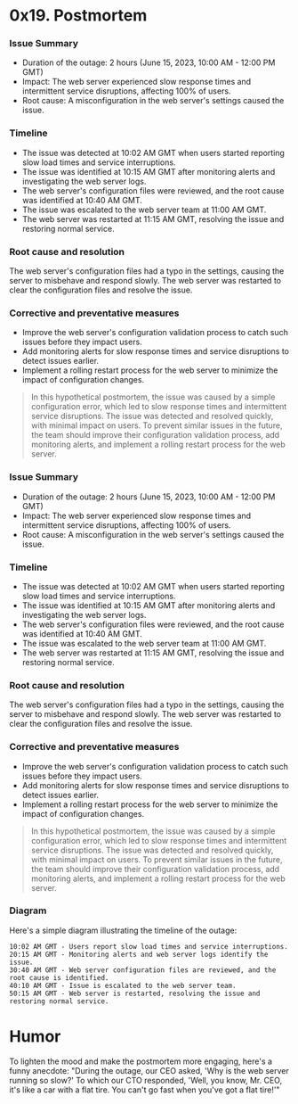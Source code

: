 # 0x19. Postmortem
### Issue Summary
* Duration of the outage: 2 hours (June 15, 2023, 10:00 AM - 12:00 PM GMT)
* Impact: The web server experienced slow response times and intermittent service disruptions, affecting 100% of users.
* Root cause: A misconfiguration in the web server's settings caused the issue.
### Timeline
* The issue was detected at 10:02 AM GMT when users started reporting slow load times and service interruptions.
* The issue was identified at 10:15 AM GMT after monitoring alerts and investigating the web server logs.
* The web server's configuration files were reviewed, and the root cause was identified at 10:40 AM GMT.
* The issue was escalated to the web server team at 11:00 AM GMT.
* The web server was restarted at 11:15 AM GMT, resolving the issue and restoring normal service.
### Root cause and resolution
The web server's configuration files had a typo in the settings, causing the server to misbehave and respond slowly. The web server was restarted to clear the configuration files and resolve the issue.
### Corrective and preventative measures
* Improve the web server's configuration validation process to catch such issues before they impact users.
* Add monitoring alerts for slow response times and service disruptions to detect issues earlier.
* Implement a rolling restart process for the web server to minimize the impact of configuration changes.
> In this hypothetical postmortem, the issue was caused by a simple configuration error, which led to slow response times and intermittent service disruptions. The issue was detected and resolved quickly, with minimal impact on users. To prevent similar issues in the future, the team should improve their configuration validation process, add monitoring alerts, and implement a rolling restart process for the web server.
### Issue Summary
* Duration of the outage: 2 hours (June 15, 2023, 10:00 AM - 12:00 PM GMT)
* Impact: The web server experienced slow response times and intermittent service disruptions, affecting 100% of users.
* Root cause: A misconfiguration in the web server's settings caused the issue.
### Timeline
* The issue was detected at 10:02 AM GMT when users started reporting slow load times and service interruptions.
* The issue was identified at 10:15 AM GMT after monitoring alerts and investigating the web server logs.
* The web server's configuration files were reviewed, and the root cause was identified at 10:40 AM GMT.
* The issue was escalated to the web server team at 11:00 AM GMT.
* The web server was restarted at 11:15 AM GMT, resolving the issue and restoring normal service.
### Root cause and resolution
The web server's configuration files had a typo in the settings, causing the server to misbehave and respond slowly. The web server was restarted to clear the configuration files and resolve the issue.
### Corrective and preventative measures
* Improve the web server's configuration validation process to catch such issues before they impact users.
* Add monitoring alerts for slow response times and service disruptions to detect issues earlier.
* Implement a rolling restart process for the web server to minimize the impact of configuration changes.
> In this hypothetical postmortem, the issue was caused by a simple configuration error, which led to slow response times and intermittent service disruptions. The issue was detected and resolved quickly, with minimal impact on users. To prevent similar issues in the future, the team should improve their configuration validation process, add monitoring alerts, and implement a rolling restart process for the web server.
### Diagram
Here's a simple diagram illustrating the timeline of the outage:
```
10:02 AM GMT - Users report slow load times and service interruptions.
20:15 AM GMT - Monitoring alerts and web server logs identify the issue.
30:40 AM GMT - Web server configuration files are reviewed, and the root cause is identified.
40:10 AM GMT - Issue is escalated to the web server team.
50:15 AM GMT - Web server is restarted, resolving the issue and restoring normal service.
```
# Humor
To lighten the mood and make the postmortem more engaging, here's a funny anecdote:
"During the outage, our CEO asked, 'Why is the web server running so slow?' To which our CTO responded, 'Well, you know, Mr. CEO, it's like a car with a flat tire. You can't go fast when you've got a flat tire!'"

